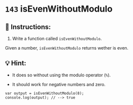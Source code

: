 # `143` isEvenWithoutModulo

## 📝 Instructions:

1. Write a function called `isEvenWithoutModulo`.

Given a number, `isEvenWithoutModulo` returns wether is even. 

## :bulb: Hint:

* It does so without using the modulo operator (`%`). 

* It should work for negative numbers and zero.

```Js
var output = isEvenWithoutModulo(8);
console.log(output); // --> true
```